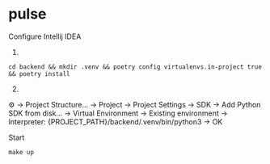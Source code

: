 # pulse

Configure Intellij IDEA

1. 
```shell
cd backend && mkdir .venv && poetry config virtualenvs.in-project true && poetry install
```

2.
⚙️ -> Project Structure... -> 
Project -> Project Settings -> SDK -> Add Python SDK from disk... ->
Virtual Environment -> Existing environment ->
Interpreter: {PROJECT_PATH}/backend/.venv/bin/python3
-> OK

Start
```shell
make up
```
